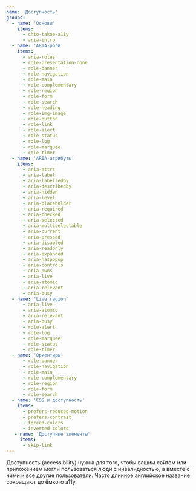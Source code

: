 ```yaml
---
name: 'Доступность'
groups:
  - name: 'Основы'
    items:
      - chto-takoe-a11y
      - aria-intro
  - name: 'ARIA-роли'
    items:
      - aria-roles
      - role-presentation-none
      - role-banner
      - role-navigation
      - role-main
      - role-complementary
      - role-region
      - role-form
      - role-search
      - role-heading
      - role-img-image
      - role-button
      - role-link
      - role-alert
      - role-status
      - role-log
      - role-marquee
      - role-timer
  - name: 'ARIA-атрибуты'
    items:
      - aria-attrs
      - aria-label
      - aria-labelledby
      - aria-describedby
      - aria-hidden
      - aria-level
      - aria-placeholder
      - aria-required
      - aria-checked
      - aria-selected
      - aria-multiselectable
      - aria-current
      - aria-pressed
      - aria-disabled
      - aria-readonly
      - aria-expanded
      - aria-haspopup
      - aria-controls
      - aria-owns
      - aria-live
      - aria-atomic
      - aria-relevant
      - aria-busy
  - name: 'Live region'
      - aria-live
      - aria-atomic
      - aria-relevant
      - aria-busy
      - role-alert
      - role-log
      - role-marquee
      - role-status
      - role-timer
  - name: 'Ориентиры'
      - role-banner
      - role-navigation
      - role-main
      - role-complementary
      - role-region
      - role-form
      - role-search
  - name: 'CSS и доступность'
    items:
      - prefers-reduced-motion
      - prefers-contrast
      - forced-colors
      - inverted-colors
   - name: 'Доступные элементы'
     items:
      - skip-link
---
```


Доступность (accessibility) нужна для того, чтобы вашим сайтом или приложением могли пользоваться люди с инвалидностью, а вместе с ними и все другие пользователи. Часто длинное английское название сокращают до ёмкого a11y.
